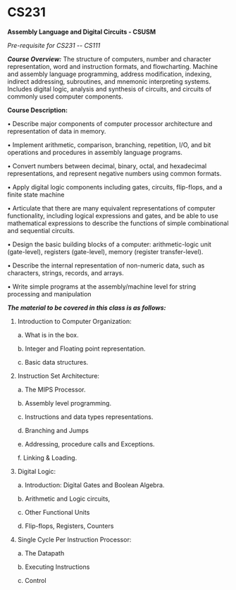 # CS231
**Assembly Language and Digital Circuits - CSUSM**

*Pre-requisite for CS231 -- CS111*

***Course Overview:*** The structure of computers, number and character representation, word and instruction formats, and flowcharting.  Machine and assembly language programming, address modification, indexing, indirect addressing, subroutines, and mnemonic interpreting systems.  Includes digital logic, analysis and synthesis of circuits, and circuits of commonly used computer components. 

**Course Description:** 

•	Describe major components of computer processor architecture and representation of data in memory. 

•	Implement arithmetic, comparison, branching, repetition, I/O, and bit operations and procedures in assembly language programs. 

•	Convert numbers between decimal, binary, octal, and hexadecimal representations, and represent negative numbers using common formats. 

•	Apply digital logic components including gates, circuits, flip-flops, and a finite state machine 

•	Articulate that there are many equivalent representations of computer functionality, including logical expressions and gates, and be able to use mathematical expressions to describe the functions of simple combinational and sequential circuits. 

•	Design the basic building blocks of a computer: arithmetic-logic unit (gate-level), registers (gate-level), memory (register transfer-level). 

•	Describe the internal representation of non-numeric data, such as characters, strings, records, and arrays. 

•	Write simple programs at the assembly/machine level for string processing and manipulation

***The material to be covered in this class is as follows:***

1.	Introduction to Computer Organization:

    a.	What is in the box.
  
    b.	Integer and Floating point representation.

    c.	Basic data structures.

2.	Instruction Set Architecture:
	
    a.	The MIPS Processor.

    b.	Assembly level programming.

    c.	Instructions and data types representations.

    d.	Branching and Jumps

    e.	Addressing, procedure calls and Exceptions.

    f.	Linking & Loading.

3.	Digital Logic:

    a.	Introduction: Digital Gates and Boolean Algebra.

    b.	Arithmetic and Logic circuits,

    c.	Other Functional Units

    d.	Flip-flops, Registers, Counters

4.	Single Cycle Per Instruction Processor:

    a.	The Datapath

    b.	Executing Instructions
    
    c.	Control
